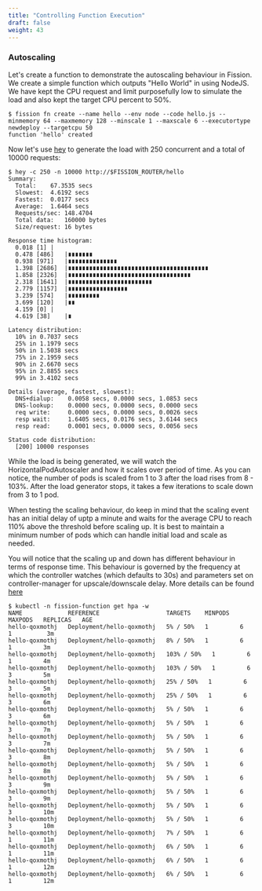 ```yaml
---
title: "Controlling Function Execution"
draft: false
weight: 43
---
```


### Autoscaling

Let's create a function to demonstrate the autoscaling behaviour in Fission. We create a simple function which outputs "Hello World" in using NodeJS. We have kept the CPU request and limit purposefully low to simulate the load and also kept the target CPU percent to 50%. 

```
$ fission fn create --name hello --env node --code hello.js --minmemory 64 --maxmemory 128 --minscale 1 --maxscale 6 --executortype newdeploy --targetcpu 50
function 'hello' created
```

Now let's use [hey](https://github.com/rakyll/hey) to generate the load with 250 concurrent and a total of 10000 requests:

```
$ hey -c 250 -n 10000 http://$FISSION_ROUTER/hello
Summary:
  Total:	67.3535 secs
  Slowest:	4.6192 secs
  Fastest:	0.0177 secs
  Average:	1.6464 secs
  Requests/sec:	148.4704
  Total data:	160000 bytes
  Size/request:	16 bytes

Response time histogram:
  0.018 [1]	|
  0.478 [486]	|∎∎∎∎∎∎∎
  0.938 [971]	|∎∎∎∎∎∎∎∎∎∎∎∎∎∎
  1.398 [2686]	|∎∎∎∎∎∎∎∎∎∎∎∎∎∎∎∎∎∎∎∎∎∎∎∎∎∎∎∎∎∎∎∎∎∎∎∎∎∎∎∎
  1.858 [2326]	|∎∎∎∎∎∎∎∎∎∎∎∎∎∎∎∎∎∎∎∎∎∎∎∎∎∎∎∎∎∎∎∎∎∎∎
  2.318 [1641]	|∎∎∎∎∎∎∎∎∎∎∎∎∎∎∎∎∎∎∎∎∎∎∎∎
  2.779 [1157]	|∎∎∎∎∎∎∎∎∎∎∎∎∎∎∎∎∎
  3.239 [574]	|∎∎∎∎∎∎∎∎∎
  3.699 [120]	|∎∎
  4.159 [0]	|
  4.619 [38]	|∎

Latency distribution:
  10% in 0.7037 secs
  25% in 1.1979 secs
  50% in 1.5038 secs
  75% in 2.1959 secs
  90% in 2.6670 secs
  95% in 2.8855 secs
  99% in 3.4102 secs

Details (average, fastest, slowest):
  DNS+dialup:	 0.0058 secs, 0.0000 secs, 1.0853 secs
  DNS-lookup:	 0.0000 secs, 0.0000 secs, 0.0000 secs
  req write:	 0.0000 secs, 0.0000 secs, 0.0026 secs
  resp wait:	 1.6405 secs, 0.0176 secs, 3.6144 secs
  resp read:	 0.0001 secs, 0.0000 secs, 0.0056 secs

Status code distribution:
  [200]	10000 responses

```
While the load is being generated, we will watch the HorizontalPodAutoscaler and how it scales over period of time. As you can notice, the number of pods is scaled from 1 to 3 after the load rises from 8 - 103%. After the load generator stops, it takes a few iterations to scale down from 3 to 1 pod.

When testing the scaling behaviour, do keep in mind that the scaling event has an initial delay of uptp a minute and waits for the average CPU to reach 110% above the threshold before scaling up. It is best to maintain a minimum number of pods which can handle initial load and scale as needed.

You will notice that the scaling up and down has different behaviour in terms of response time. This behaviour is governed by the frequency at which the controller watches (which defaults to 30s) and parameters set on controller-manager for upscale/downscale delay. More details can be found [here](https://kubernetes.io/docs/tasks/run-application/horizontal-pod-autoscale/#support-for-cooldowndelay)

```
$ kubectl -n fission-function get hpa -w
NAME             REFERENCE                   TARGETS    MINPODS   MAXPODS   REPLICAS   AGE
hello-qoxmothj   Deployment/hello-qoxmothj   5% / 50%   1         6         1          3m
hello-qoxmothj   Deployment/hello-qoxmothj   8% / 50%   1         6         1         3m
hello-qoxmothj   Deployment/hello-qoxmothj   103% / 50%   1         6         1         4m
hello-qoxmothj   Deployment/hello-qoxmothj   103% / 50%   1         6         3         5m
hello-qoxmothj   Deployment/hello-qoxmothj   25% / 50%   1         6         3         5m
hello-qoxmothj   Deployment/hello-qoxmothj   25% / 50%   1         6         3         6m
hello-qoxmothj   Deployment/hello-qoxmothj   5% / 50%   1         6         3         6m
hello-qoxmothj   Deployment/hello-qoxmothj   5% / 50%   1         6         3         7m
hello-qoxmothj   Deployment/hello-qoxmothj   5% / 50%   1         6         3         7m
hello-qoxmothj   Deployment/hello-qoxmothj   5% / 50%   1         6         3         8m
hello-qoxmothj   Deployment/hello-qoxmothj   5% / 50%   1         6         3         8m
hello-qoxmothj   Deployment/hello-qoxmothj   5% / 50%   1         6         3         9m
hello-qoxmothj   Deployment/hello-qoxmothj   5% / 50%   1         6         3         9m
hello-qoxmothj   Deployment/hello-qoxmothj   5% / 50%   1         6         3         10m
hello-qoxmothj   Deployment/hello-qoxmothj   5% / 50%   1         6         3         10m
hello-qoxmothj   Deployment/hello-qoxmothj   7% / 50%   1         6         1         11m
hello-qoxmothj   Deployment/hello-qoxmothj   6% / 50%   1         6         1         11m
hello-qoxmothj   Deployment/hello-qoxmothj   6% / 50%   1         6         1         12m
hello-qoxmothj   Deployment/hello-qoxmothj   6% / 50%   1         6         1         12m
```

